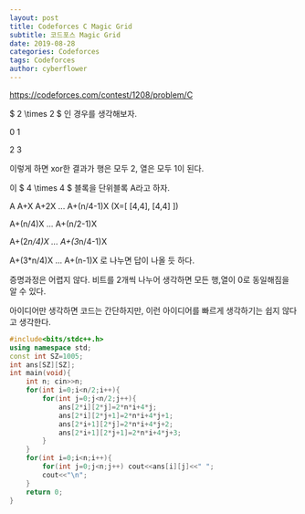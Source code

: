 ```yaml
---
layout: post
title: Codeforces C Magic Grid
subtitle: 코드포스 Magic Grid
date: 2019-08-28
categories: Codeforces
tags: Codeforces
author: cyberflower
---
```


<https://codeforces.com/contest/1208/problem/C>

$ 2 \times 2 $ 인 경우를 생각해보자.

0 1

2 3

이렇게 하면 xor한 결과가 행은 모두 2, 열은 모두 1이 된다.

이 $ 4 \times 4 $ 블록을 단위블록 A라고 하자.

A A+X A+2X ... A+(n/4-1)X (X=[ [4,4], [4,4] ])

A+(n/4)X ... A+(n/2-1)X

A+(2*n/4)X ... A+(3*n/4-1)X

A+(3*n/4)X ... A+(n-1)X 로 나누면 답이 나올 듯 하다.

증명과정은 어렵지 않다. 비트를 2개씩 나누어 생각하면 모든 행,열이 0로 동일해짐을 알 수 있다.

아이디어만 생각하면 코드는 간단하지만, 이런 아이디어를 빠르게 생각하기는 쉽지 않다고 생각한다.

```cpp
#include<bits/stdc++.h>
using namespace std;
const int SZ=1005;
int ans[SZ][SZ];
int main(void){
	int n; cin>>n;
	for(int i=0;i<n/2;i++){
		for(int j=0;j<n/2;j++){
			ans[2*i][2*j]=2*n*i+4*j;
			ans[2*i][2*j+1]=2*n*i+4*j+1;
			ans[2*i+1][2*j]=2*n*i+4*j+2;
			ans[2*i+1][2*j+1]=2*n*i+4*j+3;
		}
	}
	for(int i=0;i<n;i++){
		for(int j=0;j<n;j++) cout<<ans[i][j]<<" ";
		cout<<"\n";
	}
	return 0;
}
```

